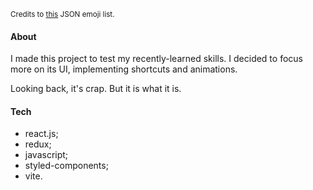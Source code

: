 <sub>Credits to [this](https://github.com/ahfarmer/emoji-search/blob/master/src/emojiList.json) JSON emoji list.</sub>

#### About
I made this project to test my recently-learned skills. I decided to focus more on its UI, implementing shortcuts and animations.

Looking back, it's crap. But it is what it is.

#### Tech
- react.js;
- redux;
- javascript;
- styled-components;
- vite.
